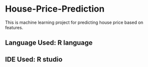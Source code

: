 # House-Price-Prediction
This is  machine learning project for predicting house price based on features.

## Language Used: R language
## IDE Used: R studio
